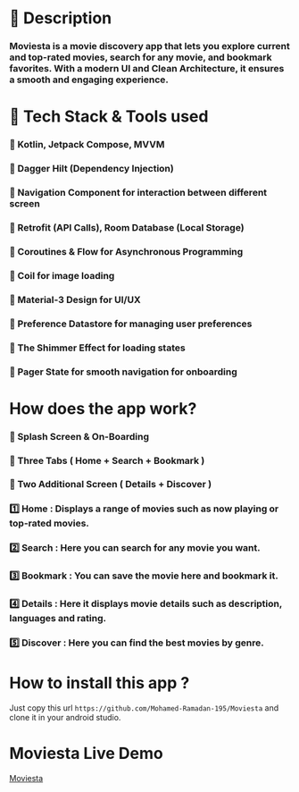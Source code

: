 # 📌 Description
### Moviesta is a movie discovery app that lets you explore current and top-rated movies, search for any movie, and bookmark favorites. With a modern UI and Clean Architecture, it ensures a smooth and engaging experience.

# 📌 Tech Stack & Tools used
### 🔹 Kotlin, Jetpack Compose, MVVM
### 🔹 Dagger Hilt (Dependency Injection)
### 🔹 Navigation Component for interaction between different screen
### 🔹 Retrofit (API Calls), Room Database (Local Storage)
### 🔹 Coroutines & Flow for Asynchronous Programming
### 🔹 Coil for image loading
### 🔹 Material-3 Design for UI/UX
### 🔹 Preference Datastore for managing user preferences
### 🔹 The Shimmer Effect for loading states
### 🔹 Pager State for smooth navigation for onboarding

# How does the app work?
### 📱  Splash Screen & On-Boarding
### 📼 Three Tabs ( Home + Search + Bookmark )
### 📼 Two Additional Screen ( Details + Discover )
### 1️⃣ Home : Displays a range of movies such as now playing or top-rated movies.
### 2️⃣ Search : Here you can search for any movie you want.
### 3️⃣ Bookmark : You can save the movie here and bookmark it.
### 4️⃣ Details : Here it displays movie details such as description, languages and rating.
### 5️⃣ Discover : Here you can find the best movies by genre.

# How to install this app ?
Just copy this url ``` https://github.com/Mohamed-Ramadan-195/Moviesta ``` and clone it in your android studio.

# Moviesta Live Demo 
[Moviesta](https://drive.google.com/file/d/1vS_0IzXjuaakQAerThirgk4Aw2lsP1Q-/view?usp=sharing)
